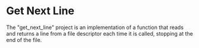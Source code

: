 # Get Next Line

The "get_next_line" project is an implementation of a function that reads and returns a line from a file descriptor each time it is called, stopping at the end of the file.
